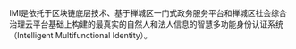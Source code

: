 IMI是依托于区块链底层技术、基于禅城区一门式政务服务平台和禅城区社会综合治理云平台基础上构建的最真实的自然人和法人信息的智慧多功能身份认证系统（Intelligent Multifunctional Identity）。
